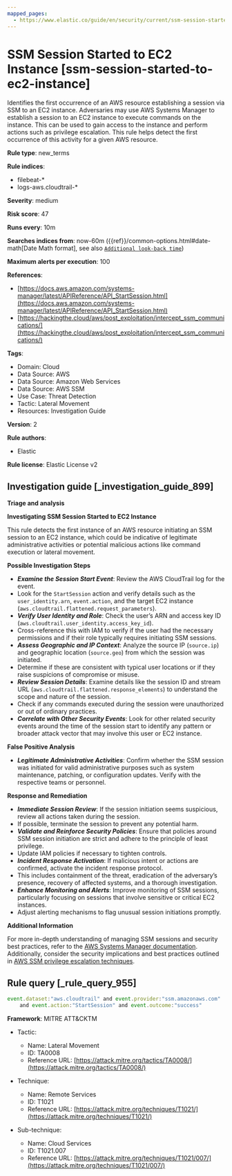 ```yaml
---
mapped_pages:
  - https://www.elastic.co/guide/en/security/current/ssm-session-started-to-ec2-instance.html
---
```


# SSM Session Started to EC2 Instance [ssm-session-started-to-ec2-instance]

Identifies the first occurrence of an AWS resource establishing a session via SSM to an EC2 instance. Adversaries may use AWS Systems Manager to establish a session to an EC2 instance to execute commands on the instance. This can be used to gain access to the instance and perform actions such as privilege escalation. This rule helps detect the first occurrence of this activity for a given AWS resource.

**Rule type**: new_terms

**Rule indices**:

* filebeat-*
* logs-aws.cloudtrail-*

**Severity**: medium

**Risk score**: 47

**Runs every**: 10m

**Searches indices from**: now-60m ({{ref}}/common-options.html#date-math[Date Math format], see also [`Additional look-back time`](docs-content://solutions/security/detect-and-alert/create-detection-rule.md#rule-schedule))

**Maximum alerts per execution**: 100

**References**:

* [https://docs.aws.amazon.com/systems-manager/latest/APIReference/API_StartSession.html](https://docs.aws.amazon.com/systems-manager/latest/APIReference/API_StartSession.html)
* [https://hackingthe.cloud/aws/post_exploitation/intercept_ssm_communications/](https://hackingthe.cloud/aws/post_exploitation/intercept_ssm_communications/)

**Tags**:

* Domain: Cloud
* Data Source: AWS
* Data Source: Amazon Web Services
* Data Source: AWS SSM
* Use Case: Threat Detection
* Tactic: Lateral Movement
* Resources: Investigation Guide

**Version**: 2

**Rule authors**:

* Elastic

**Rule license**: Elastic License v2

## Investigation guide [_investigation_guide_899]

**Triage and analysis**

**Investigating SSM Session Started to EC2 Instance**

This rule detects the first instance of an AWS resource initiating an SSM session to an EC2 instance, which could be indicative of legitimate administrative activities or potential malicious actions like command execution or lateral movement.

**Possible Investigation Steps**

* ***Examine the Session Start Event***: Review the AWS CloudTrail log for the event.
* Look for the `StartSession` action and verify details such as the `user_identity.arn`, `event.action`, and the target EC2 instance (`aws.cloudtrail.flattened.request_parameters`).
* ***Verify User Identity and Role***: Check the user’s ARN and access key ID (`aws.cloudtrail.user_identity.access_key_id`).
* Cross-reference this with IAM to verify if the user had the necessary permissions and if their role typically requires initiating SSM sessions.
* ***Assess Geographic and IP Context***: Analyze the source IP (`source.ip`) and geographic location (`source.geo`) from which the session was initiated.
* Determine if these are consistent with typical user locations or if they raise suspicions of compromise or misuse.
* ***Review Session Details***: Examine details like the session ID and stream URL (`aws.cloudtrail.flattened.response_elements`) to understand the scope and nature of the session.
* Check if any commands executed during the session were unauthorized or out of ordinary practices.
* ***Correlate with Other Security Events***: Look for other related security events around the time of the session start to identify any pattern or broader attack vector that may involve this user or EC2 instance.

**False Positive Analysis**

* ***Legitimate Administrative Activities***: Confirm whether the SSM session was initiated for valid administrative purposes such as system maintenance, patching, or configuration updates. Verify with the respective teams or personnel.

**Response and Remediation**

* ***Immediate Session Review***: If the session initiation seems suspicious, review all actions taken during the session.
* If possible, terminate the session to prevent any potential harm.
* ***Validate and Reinforce Security Policies***: Ensure that policies around SSM session initiation are strict and adhere to the principle of least privilege.
* Update IAM policies if necessary to tighten controls.
* ***Incident Response Activation***: If malicious intent or actions are confirmed, activate the incident response protocol.
* This includes containment of the threat, eradication of the adversary’s presence, recovery of affected systems, and a thorough investigation.
* ***Enhance Monitoring and Alerts***: Improve monitoring of SSM sessions, particularly focusing on sessions that involve sensitive or critical EC2 instances.
* Adjust alerting mechanisms to flag unusual session initiations promptly.

**Additional Information**

For more in-depth understanding of managing SSM sessions and security best practices, refer to the [AWS Systems Manager documentation](https://docs.aws.amazon.com/systems-manager/latest/APIReference/API_StartSession.html). Additionally, consider the security implications and best practices outlined in [AWS SSM privilege escalation techniques](https://cloud.hacktricks.xyz/pentesting-cloud/aws-security/aws-privilege-escalation/aws-ssm-privesc).


## Rule query [_rule_query_955]

```js
event.dataset:"aws.cloudtrail" and event.provider:"ssm.amazonaws.com"
    and event.action:"StartSession" and event.outcome:"success"
```

**Framework**: MITRE ATT&CKTM

* Tactic:

    * Name: Lateral Movement
    * ID: TA0008
    * Reference URL: [https://attack.mitre.org/tactics/TA0008/](https://attack.mitre.org/tactics/TA0008/)

* Technique:

    * Name: Remote Services
    * ID: T1021
    * Reference URL: [https://attack.mitre.org/techniques/T1021/](https://attack.mitre.org/techniques/T1021/)

* Sub-technique:

    * Name: Cloud Services
    * ID: T1021.007
    * Reference URL: [https://attack.mitre.org/techniques/T1021/007/](https://attack.mitre.org/techniques/T1021/007/)



